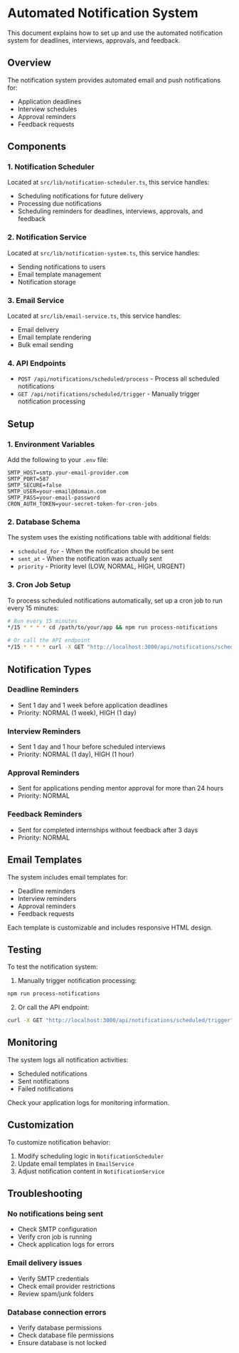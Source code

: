 # Automated Notification System

This document explains how to set up and use the automated notification system for deadlines, interviews, approvals, and feedback.

## Overview

The notification system provides automated email and push notifications for:
- Application deadlines
- Interview schedules
- Approval reminders
- Feedback requests

## Components

### 1. Notification Scheduler
Located at `src/lib/notification-scheduler.ts`, this service handles:
- Scheduling notifications for future delivery
- Processing due notifications
- Scheduling reminders for deadlines, interviews, approvals, and feedback

### 2. Notification Service
Located at `src/lib/notification-system.ts`, this service handles:
- Sending notifications to users
- Email template management
- Notification storage

### 3. Email Service
Located at `src/lib/email-service.ts`, this service handles:
- Email delivery
- Email template rendering
- Bulk email sending

### 4. API Endpoints
- `POST /api/notifications/scheduled/process` - Process all scheduled notifications
- `GET /api/notifications/scheduled/trigger` - Manually trigger notification processing

## Setup

### 1. Environment Variables
Add the following to your `.env` file:
```env
SMTP_HOST=smtp.your-email-provider.com
SMTP_PORT=587
SMTP_SECURE=false
SMTP_USER=your-email@domain.com
SMTP_PASS=your-email-password
CRON_AUTH_TOKEN=your-secret-token-for-cron-jobs
```

### 2. Database Schema
The system uses the existing notifications table with additional fields:
- `scheduled_for` - When the notification should be sent
- `sent_at` - When the notification was actually sent
- `priority` - Priority level (LOW, NORMAL, HIGH, URGENT)

### 3. Cron Job Setup
To process scheduled notifications automatically, set up a cron job to run every 15 minutes:

```bash
# Run every 15 minutes
*/15 * * * * cd /path/to/your/app && npm run process-notifications

# Or call the API endpoint
*/15 * * * * curl -X GET "http://localhost:3000/api/notifications/scheduled/trigger" -H "Authorization: Bearer your-secret-token"
```

## Notification Types

### Deadline Reminders
- Sent 1 day and 1 week before application deadlines
- Priority: NORMAL (1 week), HIGH (1 day)

### Interview Reminders
- Sent 1 day and 1 hour before scheduled interviews
- Priority: NORMAL (1 day), HIGH (1 hour)

### Approval Reminders
- Sent for applications pending mentor approval for more than 24 hours
- Priority: NORMAL

### Feedback Reminders
- Sent for completed internships without feedback after 3 days
- Priority: NORMAL

## Email Templates

The system includes email templates for:
- Deadline reminders
- Interview reminders
- Approval reminders
- Feedback requests

Each template is customizable and includes responsive HTML design.

## Testing

To test the notification system:

1. Manually trigger notification processing:
```bash
npm run process-notifications
```

2. Or call the API endpoint:
```bash
curl -X GET "http://localhost:3000/api/notifications/scheduled/trigger"
```

## Monitoring

The system logs all notification activities:
- Scheduled notifications
- Sent notifications
- Failed notifications

Check your application logs for monitoring information.

## Customization

To customize notification behavior:
1. Modify scheduling logic in `NotificationScheduler`
2. Update email templates in `EmailService`
3. Adjust notification content in `NotificationService`

## Troubleshooting

### No notifications being sent
- Check SMTP configuration
- Verify cron job is running
- Check application logs for errors

### Email delivery issues
- Verify SMTP credentials
- Check email provider restrictions
- Review spam/junk folders

### Database connection errors
- Verify database permissions
- Check database file permissions
- Ensure database is not locked